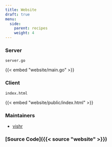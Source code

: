 ```yaml
---
title: Website
draft: true
menu:
  side:
    parent: recipes
    weight: 4
---
```


### Server

`server.go`

{{< embed "website/main.go" >}}

### Client

`index.html`

{{< embed "website/public/index.html" >}}

### Maintainers

- [vishr](https://github.com/vishr)

### [Source Code]({{< source "website" >}})
